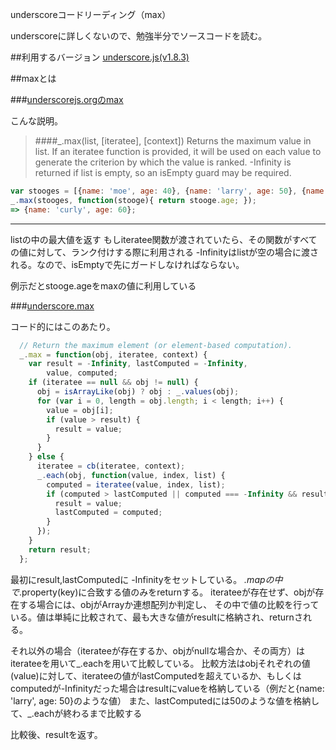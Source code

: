 underscoreコードリーディング（max）


underscoreに詳しくないので、勉強半分でソースコードを読む。


##利用するバージョン
[underscore.js(v1.8.3)](https://github.com/jashkenas/underscore/tree/1.8.3)


##maxとは


###[underscorejs.orgのmax](http://underscorejs.org/#max)

こんな説明。
>####_.max(list, [iteratee], [context]) 
>Returns the maximum value in list. 
>If an iteratee function is provided, it will be used on each value to generate the criterion by which the value is ranked.
>-Infinity is returned if list is empty, so an isEmpty guard may be required.

```javascript
var stooges = [{name: 'moe', age: 40}, {name: 'larry', age: 50}, {name: 'curly', age: 60}];
_.max(stooges, function(stooge){ return stooge.age; });
=> {name: 'curly', age: 60};

```

------------- 

listの中の最大値を返す
もしiteratee関数が渡されていたら、その関数がすべての値に対して、ランク付けする際に利用される
-Infinityはlistが空の場合に渡される。なので、isEmptyで先にガードしなければならない。


例示だとstooge.ageをmaxの値に利用している



###[underscore.max](https://github.com/jashkenas/underscore/blob/1.8.3/underscore.js#L298)

コード的にはこのあたり。

```javascript
  // Return the maximum element (or element-based computation).
  _.max = function(obj, iteratee, context) {
    var result = -Infinity, lastComputed = -Infinity,
        value, computed;
    if (iteratee == null && obj != null) {
      obj = isArrayLike(obj) ? obj : _.values(obj);
      for (var i = 0, length = obj.length; i < length; i++) {
        value = obj[i];
        if (value > result) {
          result = value;
        }
      }
    } else {
      iteratee = cb(iteratee, context);
      _.each(obj, function(value, index, list) {
        computed = iteratee(value, index, list);
        if (computed > lastComputed || computed === -Infinity && result === -Infinity) {
          result = value;
          lastComputed = computed;
        }
      });
    }
    return result;
  };
```
最初にresult,lastComputedに -Infinityをセットしている。
_.mapの中で_.property(key)に合致する値のみをreturnする。
iterateeが存在せず、objが存在する場合には、objがArrayか連想配列か判定し、
その中で値の比較を行っている。値は単純に比較されて、最も大きな値がresultに格納され、returnされる。

それ以外の場合（iterateeが存在するか、objがnullな場合か、その両方）は
iterateeを用いて_.eachを用いて比較している。
比較方法はobjそれぞれの値(value)に対して、iterateeの値がlastComputedを超えているか、もしくはcomputedが-Infinityだった場合はresultにvalueを格納している（例だと{name: 'larry', age: 50}のような値）
また、lastComputedには50のような値を格納して、_.eachが終わるまで比較する

比較後、resultを返す。
